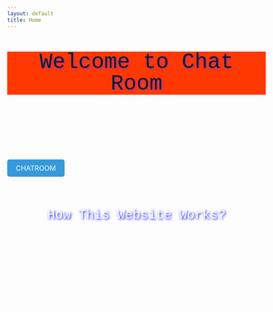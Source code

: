 ```yaml
---
layout: default
title: Home
---
```


<html>
<head>
  <style>
    .welcome-background {
      width: 600px;
      height: 100px;
      background-color: red;
      animation-name: example;
      animation-duration: 4s;
      animation-iteration-count: infinite;
    }
        @keyframes example {
      0%   {background-color: red;}
      25%  {background-color: yellow;}
      50%  {background-color: blue;}
      100% {background-color: green;}
    }
    .welcome-text {
      font-family: "Lucida Console", "Courier New", monospace;
            text-align: center;
            line-height: 50px;
            font-size: 50px;
            text-shadow: 2px 2px 5px DarkOrchid;
    }
  </style>
</head>
<body>
  <div class='welcome-background'>
  <div class='welcome-text'>
    <p>Welcome to Chat Room</p>
    <br>
    <br>
  </div>

<html>
<head>
  <style>
    .styled-button {
      display: inline-block;
      padding: 10px 20px;
      background-color: #3498db; /* Change the background color as desired */
      color: #fff; /* Change the text color as desired */
      text-decoration: none;
      border: none;
      border-radius: 5px;
      cursor: pointer;
      font-size: 16px;
      transition: background-color 0.3s;
    }
    .styled-button:hover {
      background-color: #2980b9; /* Change the hover background color as desired */
    }
  </style>
</head>
<body>
  <a class="styled-button" href="{{site.baseurl}}/chatroom">CHATROOM</a>
  <br>
  <br>
  <br>
</body>
</html>
<html>
<head>
    <style>
        .p1 {
            font-family: "Lucida Console", "Courier New", monospace;
            text-align: center;
            line-height: 50px;
            font-size: 30px;
            text-shadow: 2px 2px 5px blue;
            color: white
          }
        .p2 {
          font-family: "Lucida Console", "Courier New", monospace;
          text-align: center;
          line-height: 20px;
          font-size: 15px;
          color: white
        }
      </style>
</head>
<body>
    <div class='p1'>
    <p>How This Website Works?</p>
    </div>
    <div class='p2'>
    <i>In this chat website, we make a server that allow users to go inside and chat in  our website. In our website, people can set a username so next time they join, they will got their name. </i>
    <i>In this chat website, we make a server that allow users to live chat with other users. </i>
    <br>
    <br>
    <br>
    <i>Built By: Eshaan Kumar, Brandon So, Ninaad Kiran, Aaron Hsu</i>
    </div>
</body>
    
